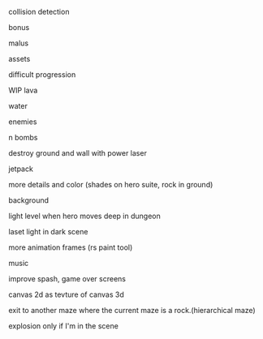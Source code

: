 collision detection

bonus

malus

assets

difficult progression

WIP lava

water

enemies

n bombs

destroy ground and wall with power laser

jetpack

more details and color (shades on hero suite, rock in ground)

background

light level when hero moves deep in dungeon

laset light in dark scene

more animation frames (rs paint tool)

music

improve spash, game over screens

canvas 2d as tevture of canvas 3d

exit to another maze where the current maze is a rock.(hierarchical maze)

explosion only if I'm in the scene


